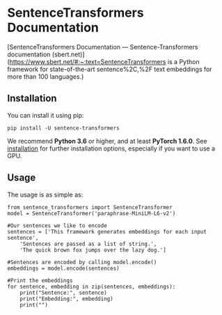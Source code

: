 # SentenceTransformers Documentation

[SentenceTransformers Documentation — Sentence-Transformers documentation (sbert.net)](https://www.sbert.net/#:~:text=SentenceTransformers is a Python framework for state-of-the-art sentence%2C,%2F text embeddings for more than 100 languages.)

## Installation

You can install it using pip:

```
pip install -U sentence-transformers
```

We recommend **Python 3.6** or higher, and at least **PyTorch 1.6.0**. See [installation](https://www.sbert.net/docs/installation.html) for further installation options, especially if you want to use a GPU.

## Usage

The usage is as simple as:

```
from sentence_transformers import SentenceTransformer
model = SentenceTransformer('paraphrase-MiniLM-L6-v2')

#Our sentences we like to encode
sentences = ['This framework generates embeddings for each input sentence',
    'Sentences are passed as a list of string.',
    'The quick brown fox jumps over the lazy dog.']

#Sentences are encoded by calling model.encode()
embeddings = model.encode(sentences)

#Print the embeddings
for sentence, embedding in zip(sentences, embeddings):
    print("Sentence:", sentence)
    print("Embedding:", embedding)
    print("")
```